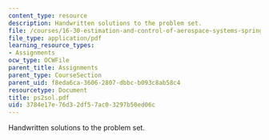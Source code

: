 ```yaml
---
content_type: resource
description: Handwritten solutions to the problem set.
file: /courses/16-30-estimation-and-control-of-aerospace-systems-spring-2004/3784e17e76d32df57ac03297b50ed06c_ps2sol.pdf
file_type: application/pdf
learning_resource_types:
- Assignments
ocw_type: OCWFile
parent_title: Assignments
parent_type: CourseSection
parent_uid: f8eda6ca-3606-2807-dbbc-b093c8ab58c4
resourcetype: Document
title: ps2sol.pdf
uid: 3784e17e-76d3-2df5-7ac0-3297b50ed06c
---
```

Handwritten solutions to the problem set.

